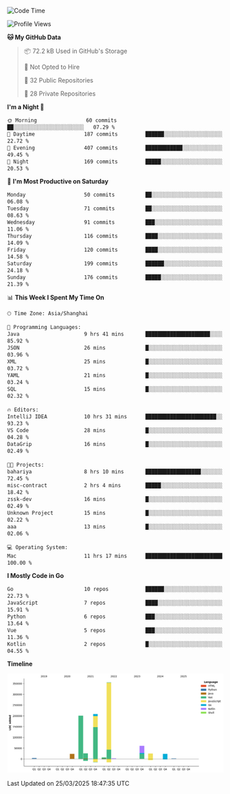 <!--START_SECTION:waka-->
![Code Time](http://img.shields.io/badge/Code%20Time-4%2C049%20hrs%2041%20mins-blue)

![Profile Views](http://img.shields.io/badge/Profile%20Views-0-blue)

**🐱 My GitHub Data** 

> 📦 72.2 kB Used in GitHub's Storage 
 > 
> 🚫 Not Opted to Hire
 > 
> 📜 32 Public Repositories 
 > 
> 🔑 28 Private Repositories 
 > 
**I'm a Night 🦉** 

```text
🌞 Morning                60 commits          ██░░░░░░░░░░░░░░░░░░░░░░░   07.29 % 
🌆 Daytime                187 commits         ██████░░░░░░░░░░░░░░░░░░░   22.72 % 
🌃 Evening                407 commits         ████████████░░░░░░░░░░░░░   49.45 % 
🌙 Night                  169 commits         █████░░░░░░░░░░░░░░░░░░░░   20.53 % 
```
📅 **I'm Most Productive on Saturday** 

```text
Monday                   50 commits          ██░░░░░░░░░░░░░░░░░░░░░░░   06.08 % 
Tuesday                  71 commits          ██░░░░░░░░░░░░░░░░░░░░░░░   08.63 % 
Wednesday                91 commits          ███░░░░░░░░░░░░░░░░░░░░░░   11.06 % 
Thursday                 116 commits         ████░░░░░░░░░░░░░░░░░░░░░   14.09 % 
Friday                   120 commits         ████░░░░░░░░░░░░░░░░░░░░░   14.58 % 
Saturday                 199 commits         ██████░░░░░░░░░░░░░░░░░░░   24.18 % 
Sunday                   176 commits         █████░░░░░░░░░░░░░░░░░░░░   21.39 % 
```


📊 **This Week I Spent My Time On** 

```text
🕑︎ Time Zone: Asia/Shanghai

💬 Programming Languages: 
Java                     9 hrs 41 mins       █████████████████████░░░░   85.92 % 
JSON                     26 mins             █░░░░░░░░░░░░░░░░░░░░░░░░   03.96 % 
XML                      25 mins             █░░░░░░░░░░░░░░░░░░░░░░░░   03.72 % 
YAML                     21 mins             █░░░░░░░░░░░░░░░░░░░░░░░░   03.24 % 
SQL                      15 mins             █░░░░░░░░░░░░░░░░░░░░░░░░   02.32 % 

🔥 Editors: 
IntelliJ IDEA            10 hrs 31 mins      ███████████████████████░░   93.23 % 
VS Code                  28 mins             █░░░░░░░░░░░░░░░░░░░░░░░░   04.28 % 
DataGrip                 16 mins             █░░░░░░░░░░░░░░░░░░░░░░░░   02.49 % 

🐱‍💻 Projects: 
bahariya                 8 hrs 10 mins       ██████████████████░░░░░░░   72.45 % 
misc-contract            2 hrs 4 mins        █████░░░░░░░░░░░░░░░░░░░░   18.42 % 
zssk-dev                 16 mins             █░░░░░░░░░░░░░░░░░░░░░░░░   02.49 % 
Unknown Project          15 mins             █░░░░░░░░░░░░░░░░░░░░░░░░   02.22 % 
aaa                      13 mins             █░░░░░░░░░░░░░░░░░░░░░░░░   02.06 % 

💻 Operating System: 
Mac                      11 hrs 17 mins      █████████████████████████   100.00 % 
```

**I Mostly Code in Go** 

```text
Go                       10 repos            ██████░░░░░░░░░░░░░░░░░░░   22.73 % 
JavaScript               7 repos             ████░░░░░░░░░░░░░░░░░░░░░   15.91 % 
Python                   6 repos             ███░░░░░░░░░░░░░░░░░░░░░░   13.64 % 
Vue                      5 repos             ███░░░░░░░░░░░░░░░░░░░░░░   11.36 % 
Kotlin                   2 repos             █░░░░░░░░░░░░░░░░░░░░░░░░   04.55 % 
```



**Timeline**

![Lines of Code chart](https://raw.githubusercontent.com/youtiaoguagua/youtiaoguagua/master/assets/bar_graph.png)


 Last Updated on 25/03/2025 18:47:35 UTC
<!--END_SECTION:waka-->